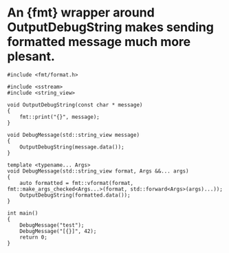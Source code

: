 
# An {fmt} wrapper around OutputDebugString makes sending formatted message much more plesant.
```
#include <fmt/format.h>

#include <sstream>
#include <string_view>

void OutputDebugString(const char * message)
{
    fmt::print("{}", message);
}

void DebugMessage(std::string_view message)
{
    OutputDebugString(message.data());
}

template <typename... Args>
void DebugMessage(std::string_view format, Args &&... args)
{
    auto formatted = fmt::vformat(format, fmt::make_args_checked<Args...>(format, std::forward<Args>(args)...));
    OutputDebugString(formatted.data());
}

int main()
{
    DebugMessage("test");
    DebugMessage("[{}]", 42);
    return 0;
}
```
